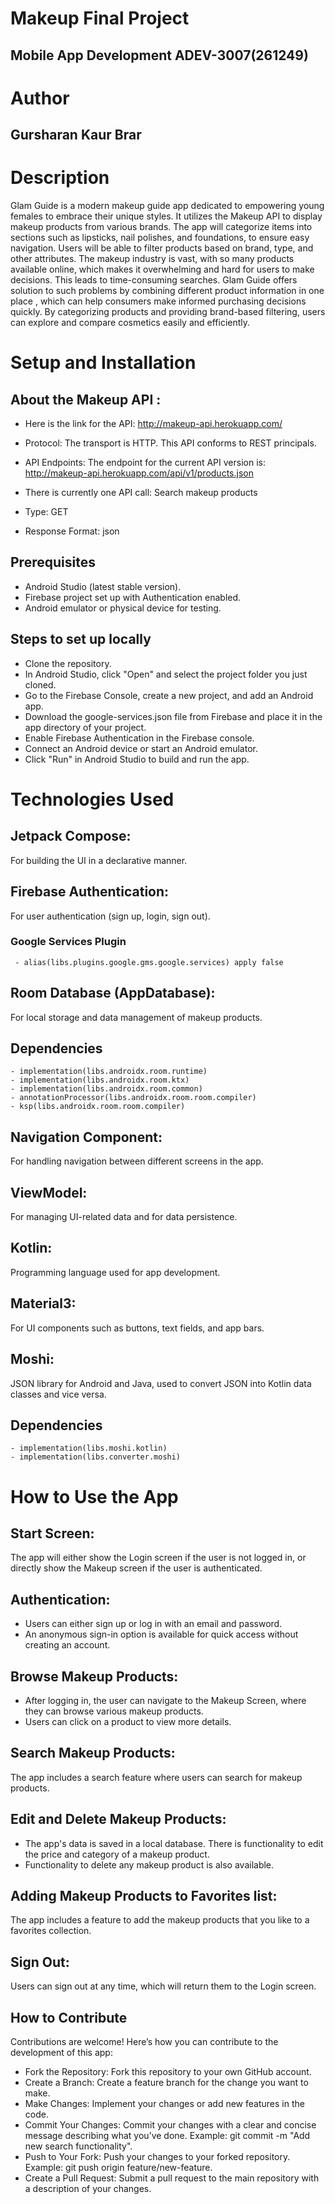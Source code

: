 # Makeup Final Project 
## Mobile App Development ADEV-3007(261249)

# Author
## Gursharan Kaur Brar

# Description
Glam Guide is a modern makeup guide app dedicated to empowering young females to embrace their unique styles. It utilizes the Makeup API to display makeup
products from various brands. The app will categorize items into sections such as lipsticks, nail polishes, and foundations, to
ensure easy navigation. Users will be able to filter products based on brand, type, and other attributes. The makeup industry is vast, with so many products
available online, which makes it overwhelming and hard for users to make decisions. This leads to time-consuming searches.
Glam Guide offers solution to such problems by combining different product information in one place , which can help consumers make informed purchasing decisions quickly. By
categorizing products and providing brand-based filtering, users can explore and compare cosmetics easily and efficiently.

# Setup and Installation
## About the Makeup API :
- Here is the link for the API: http://makeup-api.herokuapp.com/   

- Protocol: The transport is HTTP. This API conforms to REST principals.  

- API Endpoints: The endpoint for the current API version is: http://makeup-api.herokuapp.com/api/v1/products.json  

- There is currently one API call: Search makeup products  

- Type: GET  

- Response Format: json

## Prerequisites
- Android Studio (latest stable version). 
- Firebase project set up with Authentication enabled. 
- Android emulator or physical device for testing.

## Steps to set up locally
- Clone the repository.
- In Android Studio, click "Open" and select the project folder you just cloned.
- Go to the Firebase Console, create a new project, and add an Android app. 
- Download the google-services.json file from Firebase and place it in the app directory of your project. 
- Enable Firebase Authentication in the Firebase console.
- Connect an Android device or start an Android emulator. 
- Click "Run" in Android Studio to build and run the app.

# Technologies Used
## Jetpack Compose: 
For building the UI in a declarative manner.  

## Firebase Authentication:
For user authentication (sign up, login, sign out).  

### Google Services Plugin
     - alias(libs.plugins.google.gms.google.services) apply false  

## Room Database (AppDatabase): 
For local storage and data management of makeup products.
## Dependencies
    - implementation(libs.androidx.room.runtime)
    - implementation(libs.androidx.room.ktx) 
    - implementation(libs.androidx.room.common)
    - annotationProcessor(libs.androidx.room.room.compiler)
    - ksp(libs.androidx.room.room.compiler)  

## Navigation Component:
For handling navigation between different screens in the app.  

## ViewModel: 
For managing UI-related data and for data persistence.  

## Kotlin: 
Programming language used for app development.  

## Material3: 
For UI components such as buttons, text fields, and app bars.  

## Moshi: 
JSON library for Android and Java, used to convert JSON into Kotlin data classes and vice versa.
## Dependencies
    - implementation(libs.moshi.kotlin)
    - implementation(libs.converter.moshi)

# How to Use the App
## Start Screen:
The app will either show the Login screen if the user is not logged in, or directly show the Makeup screen if the user is authenticated.

## Authentication:
- Users can either sign up or log in with an email and password.
- An anonymous sign-in option is available for quick access without creating an account.

## Browse Makeup Products:
- After logging in, the user can navigate to the Makeup Screen, where they can browse various makeup products.
- Users can click on a product to view more details.

## Search Makeup Products:
The app includes a search feature where users can search for makeup products.

## Edit and Delete Makeup Products:
- The app's data is saved in a local database. There is functionality to edit the price and category of a makeup product.
- Functionality to delete any makeup product is also available.

## Adding Makeup Products to Favorites list:
The app includes a feature to add the makeup products that you like to a favorites collection.

## Sign Out:
Users can sign out at any time, which will return them to the Login screen.

## How to Contribute
Contributions are welcome! Here’s how you can contribute to the development of this app:
- Fork the Repository: Fork this repository to your own GitHub account.
- Create a Branch: Create a feature branch for the change you want to make.
- Make Changes: Implement your changes or add new features in the code.
- Commit Your Changes: Commit your changes with a clear and concise message describing what you’ve done. Example: git commit -m "Add new search functionality".
- Push to Your Fork: Push your changes to your forked repository. Example: git push origin feature/new-feature.
- Create a Pull Request: Submit a pull request to the main repository with a description of your changes.